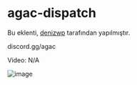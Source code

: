 # agac-dispatch
Bu eklenti, [denizwp](https://github.com/forealdeniz) tarafından yapılmıştır.

discord.gg/agac

Video: N/A

![image](https://github.com/forealdeniz/deniz-dispatch/assets/85676222/146d2930-1268-4f53-9126-3f953246f3f3)
